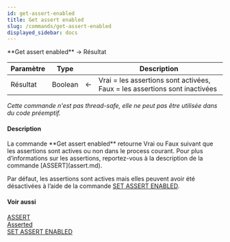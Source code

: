 ```yaml
---
id: get-assert-enabled
title: Get assert enabled
slug: /commands/get-assert-enabled
displayed_sidebar: docs
---
```


<!--REF #_command_.Get assert enabled.Syntax-->**Get assert enabled** -> Résultat<!-- END REF-->
<!--REF #_command_.Get assert enabled.Params-->
| Paramètre | Type |  | Description |
| --- | --- | --- | --- |
| Résultat | Boolean | &#8592; | Vrai = les assertions sont activées, Faux = les assertions sont inactivées |

<!-- END REF-->

*Cette commande n'est pas thread-safe, elle ne peut pas être utilisée dans du code préemptif.*


#### Description 

<!--REF #_command_.Get assert enabled.Summary-->La commande **Get assert enabled** retourne Vrai ou Faux suivant que les assertions sont actives ou non dans le process courant.<!-- END REF--> Pour plus d’informations sur les assertions, reportez-vous à la description de la commande [ASSERT](assert.md). 

Par défaut, les assertions sont actives mais elles peuvent avoir été désactivées à l’aide de la commande [SET ASSERT ENABLED](set-assert-enabled.md). 

#### Voir aussi 

[ASSERT](assert.md)  
[Asserted](asserted.md)  
[SET ASSERT ENABLED](set-assert-enabled.md)  